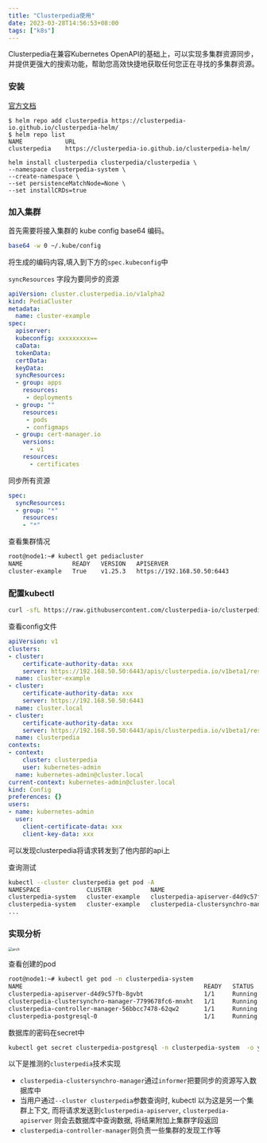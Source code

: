 ```yaml
---
title: "Clusterpedia使用"
date: 2023-03-28T14:56:53+08:00
tags: ["k8s"]
---
```


Clusterpedia在兼容Kubernetes OpenAPI的基础上，可以实现多集群资源同步，并提供更强大的搜索功能，帮助您高效快捷地获取任何您正在寻找的多集群资源。

### 安装

[官方文档](https://github.com/clusterpedia-io/clusterpedia-helm/tree/main/charts/clusterpedia)

```
$ helm repo add clusterpedia https://clusterpedia-io.github.io/clusterpedia-helm/
$ helm repo list
NAME          	URL
clusterpedia  	https://clusterpedia-io.github.io/clusterpedia-helm/
```

```
helm install clusterpedia clusterpedia/clusterpedia \
--namespace clusterpedia-system \
--create-namespace \
--set persistenceMatchNode=None \
--set installCRDs=true
```

### 加入集群

首先需要将接入集群的 kube config base64 编码。

```bash
base64 -w 0 ~/.kube/config
```

将生成的编码内容,填入到下方的`spec.kubeconfig`中

`syncResources` 字段为要同步的资源

```yaml
apiVersion: cluster.clusterpedia.io/v1alpha2
kind: PediaCluster
metadata:
  name: cluster-example
spec:
  apiserver:
  kubeconfig: xxxxxxxxx==
  caData:
  tokenData:
  certData:
  keyData:
  syncResources:
  - group: apps
    resources:
     - deployments
  - group: ""
    resources:
     - pods
     - configmaps
  - group: cert-manager.io
    versions:
      - v1
    resources:
      - certificates
```

同步所有资源

```yaml
spec:
  syncResources:
  - group: "*"
    resources:
    - "*"
```

查看集群情况

```bash
root@node1:~# kubectl get pediacluster
NAME              READY   VERSION   APISERVER
cluster-example   True    v1.25.3   https://192.168.50.50:6443
```

### 配置kubectl

```bash
curl -sfL https://raw.githubusercontent.com/clusterpedia-io/clusterpedia/main/hack/gen-clusterconfigs.sh | bash -
```

查看config文件

```yaml
apiVersion: v1
clusters:
- cluster:
    certificate-authority-data: xxx
    server: https://192.168.50.50:6443/apis/clusterpedia.io/v1beta1/resources/clusters/cluster-example
  name: cluster-example
- cluster:
    certificate-authority-data: xxx
    server: https://192.168.50.50:6443
  name: cluster.local
- cluster:
    certificate-authority-data: xxx
    server: https://192.168.50.50:6443/apis/clusterpedia.io/v1beta1/resources
  name: clusterpedia
contexts:
- context:
    cluster: clusterpedia
    user: kubernetes-admin
  name: kubernetes-admin@cluster.local
current-context: kubernetes-admin@cluster.local
kind: Config
preferences: {}
users:
- name: kubernetes-admin
  user:
    client-certificate-data: xxx
    client-key-data: xxx
```

可以发现clusterpedia将请求转发到了他内部的api上

查询测试

```bash
kubectl --cluster clusterpedia get pod -A
NAMESPACE             CLUSTER           NAME                                                   READY   STATUS    RESTARTS   AGE
clusterpedia-system   cluster-example   clusterpedia-apiserver-d4d9c57fb-8gvbt                 1/1     Running   0          123m
clusterpedia-system   cluster-example   clusterpedia-clustersynchro-manager-7799678fc6-mnxht   1/1     Running   0          123m
...
```

### 实现分析

<img src="/Users/inksnw/Desktop/arch.png" alt="arch" style="zoom:50%;" />

查看创建的pod

```bash
root@node1:~# kubectl get pod -n clusterpedia-system
NAME                                                   READY   STATUS    RESTARTS   AGE
clusterpedia-apiserver-d4d9c57fb-8gvbt                 1/1     Running   0          124m
clusterpedia-clustersynchro-manager-7799678fc6-mnxht   1/1     Running   0          124m
clusterpedia-controller-manager-56bbcc7478-62qw2       1/1     Running   0          124m
clusterpedia-postgresql-0                              1/1     Running   0          124m
```

数据库的密码在secret中

```bash
kubectl get secret clusterpedia-postgresql -n clusterpedia-system  -o yaml
```

以下是推测的`clusterpedia`技术实现

- `clusterpedia-clustersynchro-manager`通过`informer`把要同步的资源写入数据库中
- 当用户通过`--cluster clusterpedia`参数查询时, kubectl 以为这是另一个集群上下文, 而将请求发送到`clusterpedia-apiserver`, `clusterpedia-apiserver` 则会去数据库中查询数据, 将结果附加上集群字段返回
- `clusterpedia-controller-manager`则负责一些集群的发现工作等

